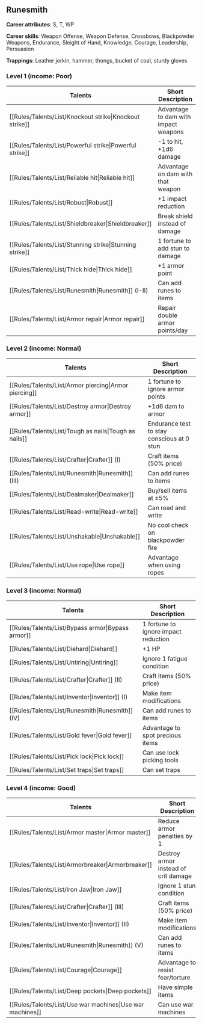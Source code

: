
## Runesmith

**Career attributes**: S, T, WP

**Career skills**: Weapon Offense, Weapon Defense, Crossbows, Blackpowder Weapons, Endurance, Sleight of Hand, Knowledge, Courage, Leadership, Persuasion

**Trappings**: Leather jerkin, hammer, thongs, bucket of coal, sturdy gloves

### Level 1 (income: Poor)

| Talents | Short Description |
| --- | --- |
| [[Rules/Talents/List/Knockout strike\|Knockout strike]] | Advantage to dam with impact weapons |
| [[Rules/Talents/List/Powerful strike\|Powerful strike]] | -1 to hit, +1d6 damage |
| [[Rules/Talents/List/Reliable hit\|Reliable hit]] | Advantage on dam with that weapon |
| [[Rules/Talents/List/Robust\|Robust]] | +1 impact reduction |
| [[Rules/Talents/List/Shieldbreaker\|Shieldbreaker]] | Break shield instead of damage |
| [[Rules/Talents/List/Stunning strike\|Stunning strike]] | 1 fortune to add stun to damage |
| [[Rules/Talents/List/Thick hide\|Thick hide]] | +1 armor point |
| [[Rules/Talents/List/Runesmith\|Runesmith]] (I-II) | Can add runes to items |
| [[Rules/Talents/List/Armor repair\|Armor repair]] | Repair double armor points/day |


### Level 2 (income: Normal)

| Talents | Short Description |
| --- | --- |
| [[Rules/Talents/List/Armor piercing\|Armor piercing]] | 1 fortune to ignore armor points |
| [[Rules/Talents/List/Destroy armor\|Destroy armor]] | +1d6 dam to armor |
| [[Rules/Talents/List/Tough as nails\|Tough as nails]] | Endurance test to stay conscious at 0 stun |
| [[Rules/Talents/List/Crafter\|Crafter]] (I) | Craft items (50% price) |
| [[Rules/Talents/List/Runesmith\|Runesmith]] (III) | Can add runes to items |
| [[Rules/Talents/List/Dealmaker\|Dealmaker]] | Buy/sell items at ±5% |
| [[Rules/Talents/List/Read-write\|Read-write]] | Can read and write |
| [[Rules/Talents/List/Unshakable\|Unshakable]] | No cool check on blackpowder fire |
| [[Rules/Talents/List/Use rope\|Use rope]] | Advantage when using ropes |


### Level 3 (income: Normal)

| Talents | Short Description |
| --- | --- |
| [[Rules/Talents/List/Bypass armor\|Bypass armor]] | 1 fortune to ignore impact reduction |
| [[Rules/Talents/List/Diehard\|Diehard]] | +1 HP |
| [[Rules/Talents/List/Untiring\|Untiring]] | Ignore 1 fatigue condition |
| [[Rules/Talents/List/Crafter\|Crafter]] (II) | Craft items (50% price) |
| [[Rules/Talents/List/Inventor\|Inventor]] (I) | Make item modifications |
| [[Rules/Talents/List/Runesmith\|Runesmith]] (IV) | Can add runes to items |
| [[Rules/Talents/List/Gold fever\|Gold fever]] | Advantage to spot precious items |
| [[Rules/Talents/List/Pick lock\|Pick lock]] | Can use lock picking tools |
| [[Rules/Talents/List/Set traps\|Set traps]] | Can set traps |


### Level 4 (income: Good)

| Talents | Short Description |
| --- | --- |
| [[Rules/Talents/List/Armor master\|Armor master]] | Reduce armor penalties by 1 |
| [[Rules/Talents/List/Armorbreaker\|Armorbreaker]] | Destroy armor instead of crit damage |
| [[Rules/Talents/List/Iron Jaw\|Iron Jaw]] | Ignore 1 stun condition |
| [[Rules/Talents/List/Crafter\|Crafter]] (III) | Craft items (50% price) |
| [[Rules/Talents/List/Inventor\|Inventor]] (II) | Make item modifications |
| [[Rules/Talents/List/Runesmith\|Runesmith]] (V) | Can add runes to items |
| [[Rules/Talents/List/Courage\|Courage]] | Advantage to resist fear/torture |
| [[Rules/Talents/List/Deep pockets\|Deep pockets]] | Have simple items |
| [[Rules/Talents/List/Use war machines\|Use war machines]] | Can use war machines |


